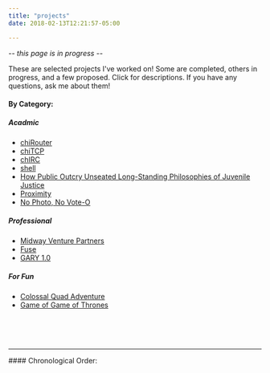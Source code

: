 ```yaml
---
title: "projects"
date: 2018-02-13T12:21:57-05:00

---
```


-- *this page is in progress* --

These are selected projects I've worked on! Some are completed, others in progress, and a few proposed. Click for descriptions.
If you have any questions, ask me about them!

#### By Category:
##### Acadmic
* <a href="/posts/chirouter">chiRouter</a>
* <a href="/posts/chitcp">chiTCP</a>
* <a href="/posts/chirc">chIRC</a>
* <a href="/posts/shell">shell</a>
* <a href="/posts/ib_ee">How Public Outcry Unseated Long-Standing Philosophies of Juvenile Justice</a>
* <a href="/posts/proximity">Proximity</a>
* <a href="/posts/chapel_talk">No Photo, No Vote-O</a>

##### Professional 
* <a href="/posts/mvp">Midway Venture Partners</a>
* <a href="/posts/fuse">Fuse</a>
* <a href="/posts/gary10">GARY 1.0</a>

##### For Fun
* <a href="/posts/cqa">Colossal Quad Adventure</a>
* <a href="/posts/game_of_thrones">Game of Game of Thrones</a>

<br /><br /><br />
<hr />
#### Chronological Order: